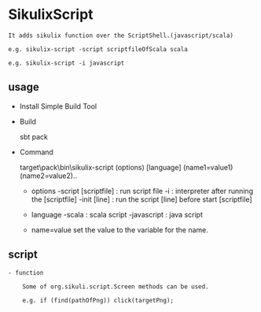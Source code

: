 # SikulixScript

    It adds sikulix function over the ScriptShell.(javascript/scala)

    e.g. sikulix-script -script scriptfileOfScala scala

    e.g. sikulix-script -i javascript

## usage

- Install Simple Build Tool

- Build

    sbt pack

- Command

    target\pack\bin\sikulix-script (options) \[language] (name1=value1) (name2=value2)..

    - options
        -script \[scriptfile] : run script file
        -i : interpreter after running the [scriptfile]
        -init \[line] : run the script \[line] before start \[scriptfile]

    - language
        -scala : scala script
        -javascript : java script

    - name=value
        set the value to the variable for the name.

## script

    - function

        Some of org.sikuli.script.Screen methods can be used.

        e.g. if (find(pathOfPng)) click(targetPng);

